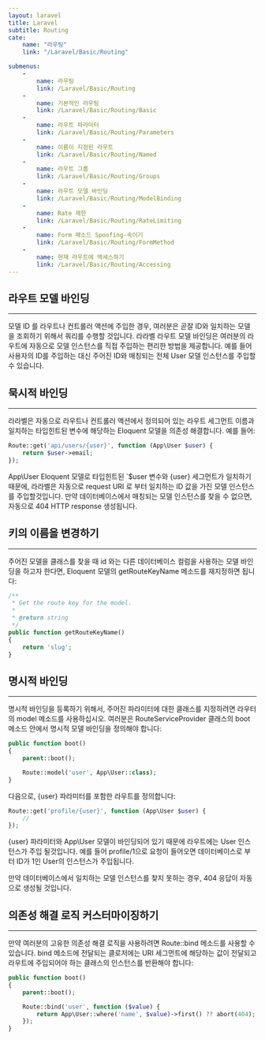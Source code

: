 ```yaml
---
layout: laravel
title: Laravel
subtitle: Routing
cate:
    name: "라우팅"
    link: "/Laravel/Basic/Routing"

submenus:
    -
        name: 라우팅
        link: /Laravel/Basic/Routing
    -
        name: 기본적인 라우팅
        link: /Laravel/Basic/Routing/Basic
    -
        name: 라우트 파라미터
        link: /Laravel/Basic/Routing/Parameters
    -
        name: 이름이 지정된 라우트
        link: /Laravel/Basic/Routing/Named
    -
        name: 라우트 그룹
        link: /Laravel/Basic/Routing/Groups
    -
        name: 라우트 모델 바인딩
        link: /Laravel/Basic/Routing/ModelBinding
    -
        name: Rate 제한
        link: /Laravel/Basic/Routing/RateLimiting
    -
        name: Form 메소드 Spoofing-속이기
        link: /Laravel/Basic/Routing/FormMethod
    -
        name: 현재 라우트에 엑세스하기
        link: /Laravel/Basic/Routing/Accessing
---
```


## 라우트 모델 바인딩
---
모델 ID 를 라우트나 컨트롤러 액션에 주입한 경우, 여러분은 곧잘 ID와 일치하는 모델을 조회하기 위해서 쿼리를 수행할 것입니다. 라라벨 라우트 모델 바인딩은 여러분의 라우트에 자동으로 모델 인스턴스를 직접 주입하는 편리한 방법을 제공합니다. 예를 들어 사용자의 ID를 주입하는 대신 주어진 ID와 매칭되는 전체 User 모델 인스턴스를 주입할 수 있습니다.


## 묵시적 바인딩
---
라라벨은 자동으로 라우트나 컨트롤러 액션에서 정의되어 있는 라우트 세그먼트 이름과 일치하는 타입힌트된 변수에 해당하는 Eloquent 모델을 의존성 해결합니다. 예를 들어:

```php
Route::get('api/users/{user}', function (App\User $user) {
    return $user->email;
});
```

App\User Eloquent 모델로 타입힌트된 `$user 변수와 {user} 세그먼트가 일치하기 때문에, 라라벨은 자동으로 request URI 로 부터 일치하는 ID 값을 가진 모델 인스턴스를 주입할것입니다. 만약 데이터베이스에서 매칭되는 모델 인스턴스를 찾을 수 없으면, 자동으로 404 HTTP response 생성됩니다.

## 키의 이름을 변경하기
---

주어진 모델을 클래스를 찾을 때 id 와는 다른 데이터베이스 컬럼을 사용하는 모델 바인딩을 하고자 한다면, Eloquent 모델의 getRouteKeyName 메소드를 재지정하면 됩니다:

```php
/**
 * Get the route key for the model.
 *
 * @return string
 */
public function getRouteKeyName()
{
    return 'slug';
}
```

## 명시적 바인딩
---
명시적 바인딩을 등록하기 위해서, 주어진 파라미터에 대한 클래스를 지정하려면 라우터의 model 메소드를 사용하십시오. 여러분은 RouteServiceProvider 클래스의 boot 메소드 안에서 명시적 모델 바인딩을 정의해야 합니다:

```php
public function boot()
{
    parent::boot();

    Route::model('user', App\User::class);
}
```

다음으로, {user} 파라미터를 포함한 라우트를 정의합니다:

```php
Route::get('profile/{user}', function (App\User $user) {
    //
});
```

{user} 파라미터와 App\User 모델이 바인딩되어 있기 때문에 라우트에는 User 인스턴스가 주입 될것입니다. 예를 들어 profile/1으로 요청이 들어오면 데이터베이스로 부터 ID가 1인 User의 인스턴스가 주입됩니다.

만약 데이터베이스에서 일치하는 모델 인스턴스를 찾지 못하는 경우, 404 응답이 자동으로 생성될 것입니다.

## 의존성 해결 로직 커스터마이징하기
---

만약 여러분의 고유한 의존성 해결 로직을 사용하려면 Route::bind 메소드를 사용할 수 있습니다. bind 메소드에 전달되는 클로저에는 URI 세그먼트에 해당하는 값이 전달되고 라우트에 주입되어야 하는 클래스의 인스턴스를 반환해야 합니다:

```php
public function boot()
{
    parent::boot();

    Route::bind('user', function ($value) {
        return App\User::where('name', $value)->first() ?? abort(404);
    });
}
```
